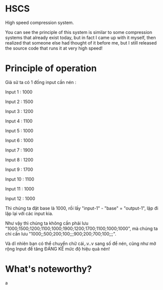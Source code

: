 # HSCS
High speed compression system.

You can see the principle of this system is similar to some compression systems that already exist today, but in fact I came up with it myself, then realized that someone else had thought of it before me, but I still released the source code that runs it at very high speed!

# Principle of operation

Giả sử ta có 1 đống input cần nén :

Input 1 : 1000

Input 2 : 1500

Input 3 : 1200

Input 4 : 1100

Input 5 : 1000

Input 6 : 1000

Input 7 : 1900

Input 8 : 1200

Input 9 : 1700

Input 10 : 1100

Input 11 : 1000

Input 12 : 1000


Thì chúng ta đặt base là 1000, rồi lấy "input-1" - "base" = "output-1", lặp đi lặp lại với các input kia.

Như vậy thì chúng ta không cần phải lưu "1000;1500;1200;1100;1000;1900;1200;1700;1100;1000;1000", mà chúng ta chỉ cần lưu "1000;;500;200;100;;;900;200;700;100;;;".

Và dĩ nhiên bạn có thể chuyển chữ cái,.v..v sang số để nén, cũng như mở rộng Input để tăng ĐÁNG KỂ mức độ hiệu quả nén!

# What's noteworthy?

a
